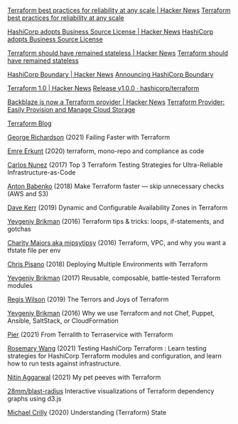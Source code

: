 
[Terraform best practices for reliability at any scale | Hacker News](https://news.ycombinator.com/item?id=37004617)
[Terraform best practices for reliability at any scale](https://blog.substrate.tools/terraform-best-practices-for-reliability-at-any-scale/)

[HashiCorp adopts Business Source License | Hacker News](https://news.ycombinator.com/item?id=37081306)
[HashiCorp adopts Business Source License](https://www.hashicorp.com/blog/hashicorp-adopts-business-source-license)

[Terraform should have remained stateless | Hacker News](https://news.ycombinator.com/item?id=31537319)
[Terraform should have remained stateless](https://www.bejarano.io/terraform-stateless/)

[HashiCorp Boundary | Hacker News](https://news.ycombinator.com/item?id=24778073)
[Announcing HashiCorp Boundary](https://www.hashicorp.com/blog/hashicorp-boundary)

[Terraform 1.0 | Hacker News](https://news.ycombinator.com/item?id=27433863)
[Release v1.0.0 · hashicorp/terraform](https://github.com/hashicorp/terraform/releases/tag/v1.0.0)

[Backblaze is now a Terraform provider | Hacker News](https://news.ycombinator.com/item?id=26426489)
[Terraform Provider: Easily Provision and Manage Cloud Storage](https://www.backblaze.com/blog/easy-storage-easy-provisioning-backblaze-is-now-a-terraform-provider/)

[Terraform Blog](https://www.hashicorp.com/blog/products/terraform)

[George Richardson](https://scalefactory.com/blog/2021/10/13/failing-faster-with-terraform/)
(2021) Failing Faster with Terraform

[Emre Erkunt](https://medium.com/@emre.erkunt/terraform-mono-repo-and-compliance-as-code-109395659c3a)
(2020) terraform, mono-repo and compliance as code

[Carlos Nunez](https://www.contino.io/insights/top-3-terraform-testing-strategies-for-ultra-reliable-infrastructure-as-code)
(2017) Top 3 Terraform Testing Strategies for Ultra-Reliable Infrastructure-as-Code

[Anton Babenko](https://www.antonbabenko.com/make-terraform-faster-skip-unnecessary-checks-aws-s3/)
(2018) Make Terraform faster — skip unnecessary checks (AWS and S3)

[Dave Kerr](https://dwmkerr.com/dynamic-and-configurable-availability-zones-in-terraform/)
(2019) Dynamic and Configurable Availability Zones in Terraform

[Yevgeniy Brikman](https://blog.gruntwork.io/terraform-tips-tricks-loops-if-statements-and-gotchas-f739bbae55f9)
(2016) Terraform tips & tricks: loops, if-statements, and gotchas

[Charity Majors aka mipsytipsy](https://charity.wtf/2016/03/30/terraform-vpc-and-why-you-want-a-tfstate-file-per-env/)
(2016) Terraform, VPC, and why you want a tfstate file per env

[Chris Pisano](https://medium.com/capital-one-tech/deploying-multiple-environments-with-terraform-kubernetes-7b7f389e622)
(2018) Deploying Multiple Environments with Terraform

[Yevgeniy Brikman](https://www.ybrikman.com/writing/2017/10/13/reusable-composable-battle-tested-terraform-modules/)
(2017) Reusable, composable, battle-tested Terraform modules

[Regis Wilson](https://medium.com/driven-by-code/the-terrors-and-joys-of-terraform-88bbd1aa4359)
(2019) The Terrors and Joys of Terraform

[Yevgeniy Brikman](https://blog.gruntwork.io/why-we-use-terraform-and-not-chef-puppet-ansible-saltstack-or-cloudformation-7989dad2865c)
(2016) Why we use Terraform and not Chef, Puppet, Ansible, SaltStack, or CloudFormation

[Pier](https://medium.com/geekculture/from-terralith-to-terraservice-with-terraform-acf990e65578)
(2021) From Terralith to Terraservice with Terraform

[Rosemary Wang](https://www.hashicorp.com/blog/testing-hashicorp-terraform)
(2021) Testing HashiCorp Terraform : Learn testing strategies for HashiCorp Terraform modules and configuration, and learn how to run tests against infrastructure.

[Nitin Aggarwal](https://blog.runx.dev/my-pet-peeves-with-terraform-f9bb37d94950)
(2021) My pet peeves with Terraform

[28mm/blast-radius](https://github.com/28mm/blast-radius)
Interactive visualizations of Terraform dependency graphs using d3.js

[Michael Crilly](https://www.thecloud.coach/terraform/understanding-state/)
(2020) Understanding (Terraform) State
